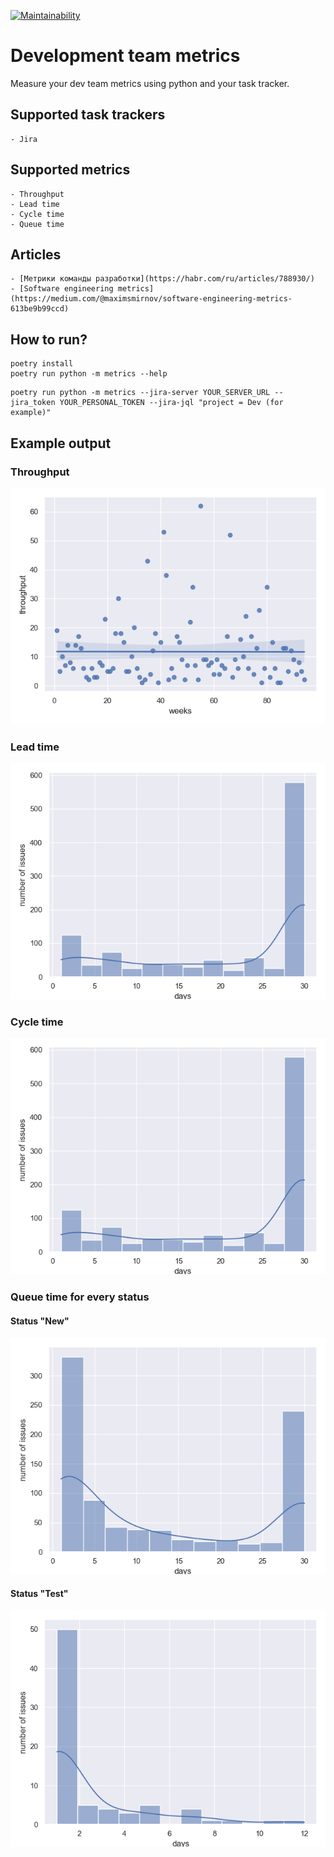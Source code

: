 [![Maintainability](https://api.codeclimate.com/v1/badges/33ff71914506ebc13bdd/maintainability)](https://codeclimate.com/github/smirnoffmg/metrics/maintainability)

# Development team metrics

Measure your dev team metrics using python and your task tracker.

## Supported task trackers

    - Jira

## Supported metrics

    - Throughput
    - Lead time
    - Cycle time
    - Queue time

## Articles

    - [Метрики команды разработки](https://habr.com/ru/articles/788930/)
    - [Software engineering metrics](https://medium.com/@maximsmirnov/software-engineering-metrics-613be9b99ccd)

## How to run?

```shell
poetry install
poetry run python -m metrics --help
```

```shell
poetry run python -m metrics --jira-server YOUR_SERVER_URL --jira_token YOUR_PERSONAL_TOKEN --jira-jql "project = Dev (for example)"
```

## Example output

### Throughput

![image](docs/images/throughput.png)

### Lead time

![image](docs/images/lead_time.png)

### Cycle time

![image](docs/images/cycle_time.png)

### Queue time for every status

#### Status "New"

![image](docs/images/queue_time_new.png)

#### Status "Test"

![image](docs/images/queue_time_test.png)
